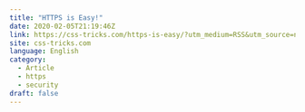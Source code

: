 ```yaml
---
title: "HTTPS is Easy!"
date: 2020-02-05T21:19:46Z
link: https://css-tricks.com/https-is-easy/?utm_medium=RSS&utm_source=news.12bit.vn
site: css-tricks.com
language: English
category:
  - Article
  - https
  - security
draft: false
---
```

